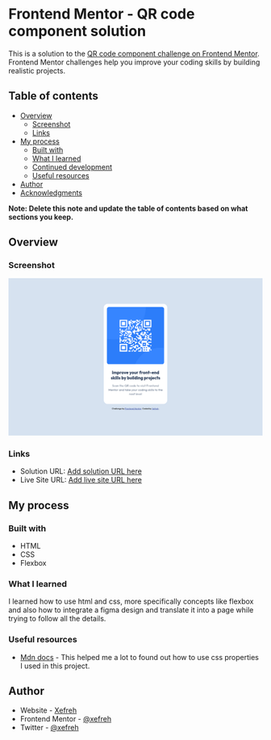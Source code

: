 # Frontend Mentor - QR code component solution

This is a solution to the [QR code component challenge on Frontend Mentor](https://www.frontendmentor.io/challenges/qr-code-component-iux_sIO_H). Frontend Mentor challenges help you improve your coding skills by building realistic projects.

## Table of contents

- [Overview](#overview)
  - [Screenshot](#screenshot)
  - [Links](#links)
- [My process](#my-process)
  - [Built with](#built-with)
  - [What I learned](#what-i-learned)
  - [Continued development](#continued-development)
  - [Useful resources](#useful-resources)
- [Author](#author)
- [Acknowledgments](#acknowledgments)

**Note: Delete this note and update the table of contents based on what sections you keep.**

## Overview

### Screenshot

![](./result.png)

### Links

- Solution URL: [Add solution URL here](https://your-solution-url.com)
- Live Site URL: [Add live site URL here](https://your-live-site-url.com)

## My process

### Built with

- HTML
- CSS
- Flexbox

### What I learned

I learned how to use html and css, more specifically concepts like flexbox and also how to integrate a figma design and translate it into a page while trying to follow all the details.

### Useful resources

- [Mdn docs](https://developer.mozilla.org/fr/) - This helped me a lot to found out how to use css properties I used in this project.

## Author

- Website - [Xefreh](https://www.your-site.com)
- Frontend Mentor - [@xefreh](https://www.frontendmentor.io/profile/xefreh)
- Twitter - [@xefreh](https://www.twitter.com/xefreh)

